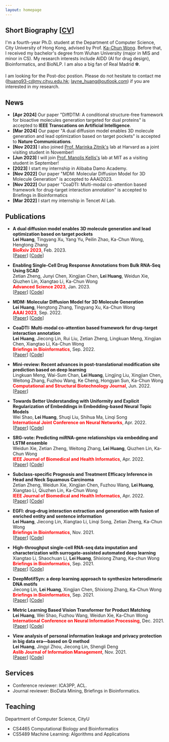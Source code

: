 ```yaml
---
layout: homepage
---
```


## Short Biography [<a href="" target="_blank">CV</a>]

I'm a fourth-year Ph.D. student at the Department of Computer Science, City University of Hong Kong, advised by Prof. [Ka-Chun Wong](http://www.cs.toronto.edu/~wkc/). Before that, I received my bachelor's degree from Wuhan University (major in MIS and minor in CS). My research interests include AIDD (AI for drug design), Bioinformatics, and BioNLP. I am also a big fan of Real Madrid ⚽️. 

I am looking for the Post-doc postion. Please do not hesitate to contact me (lhuang93-c@my.cityu.edu.hk; layne_huang@outlook.com) if you are interested in my research.

## News
- **[Apr 2024]** Our paper "DiffDTM: A conditional structure-free framework for bioactive molecules generation targeted for dual proteins" is accepted to **IEEE Transcations on Artificial Intelligence**.
- **[Mar 2024]** Our paper "A dual diffusion model enables 3D molecule generation and lead optimization based on target pockets" is accepted to **Nature Communications**.
- **[Nov 2023]** I also joined [Prof. Marinka Zitnik's](https://zitniklab.hms.harvard.edu/) lab at Harvard as a joint visiting student in November!
- **[Jun 2023]** I will join [Prof. Manolis Kellis's](http://compbio.mit.edu/) lab at MIT as a visiting student in September!
- **[2023]** I start my internship in Alibaba Damo Academy.
- **[Nov 2022]** Our paper "MDM: Molecular Diffusion Model for 3D Molecule Generation" is accepted to AAAI2023.
- **[Nov 2022]** Our paper "CoaDTI: Multi-modal co-attention based framework for drug-target interaction annotation" is accepted to Briefings in Bioinformatics
- **[Mar 2022]** I start my internship in Tencet AI Lab.
 
## Publications
- **A dual diffusion model enables 3D molecule generation and lead optimization based on target pockets**
  <br>
  **Lei Huang**, Tingyang Xu, Yang Yu, Peilin Zhao, Ka-Chun Wong, Hengtong Zhang
  <br>
  <span style="color:red">**BioRxiv 2023**</span>, Feb. 2023.
  <br>
  [[Paper](https://www.biorxiv.org/content/10.1101/2023.01.28.526011v1.abstract)] [[Code](https://github.com/Layne-Huang/PMDM/tree/main)]
  
- **Enabling Single‐Cell Drug Response Annotations from Bulk RNA‐Seq Using SCAD**
  <br>
  Zetian Zheng, Junyi Chen, Xingjian Chen, **Lei Huang**, Weidun Xie, Qiuzhen Lin, Xiangtao Li, Ka-Chun Wong
  <br>
  <span style="color:red">**Advanced Science 2023**</span>, Jan. 2023.
  <br>
  [[Paper](https://onlinelibrary.wiley.com/doi/full/10.1002/advs.202204113)] [[Code]()]
<!-- - **EGFI: drug–drug interaction extraction and generation with fusion of enriched entity and sentence information**
  <br>
  **Lei Huang**, Jiecong Lin, Xiangtao Li, Linqi Song, Zetian Zheng, Ka-Chun Wong
  <br>
  <span style="color:red">**Briefings in Bioinformatics**</span>, Nov. 2021.
  <br>
  [[Paper](https://academic.oup.com/bib/advance-article/doi/10.1093/bib/bbab451/6425806)] [[Code](https://github.com/Layne-Huang/EGFI)] -->

- **MDM: Molecular Diffusion Model for 3D Molecule Generation**
  <br>
  **Lei Huang**, Hengtong Zhang, Tingyang Xu, Ka-Chun Wong
  <br>
  <span style="color:red">**AAAI 2023**</span>, Sep. 2022.
  <br>
  [[Paper](https://arxiv.org/abs/2209.05710)] [[Code](https://github.com/tencent-ailab/MDM)]
  
- **CoaDTI: Multi-modal co-attention based framework for drug-target interaction annotation**
  <br>
  **Lei Huang**, Jiecong Lin, Rui Liu, Zetian Zheng, Lingkuan Meng, Xingjian Chen, Xiangtao Li, Ka-Chun Wong
  <br>
  <span style="color:red">**Briefings in Bioinformatics**</span>, Sep. 2022.
  <br>
  [[Paper]()] [[Code]()]
  
- **Mini-review: Recent advances in post-translational modification site prediction based on deep learning**
  <br>
  Lingkuan Meng, Wai-Sum Chan, **Lei Huang**, Lingjing Liu, Xingjian Chen, Weitong Zhang, Fuzhou Wang, Ke Cheng, Hongyan Sun, Ka-Chun Wong
  <br>
  <span style="color:red">**Computational and Structural Biotechnology Journal**</span>, Jun. 2022.
  <br>
  [[Paper](https://www.sciencedirect.com/science/article/pii/S2001037022002598)]

- **Towards Better Understanding with Uniformity and Explicit Regularization of Embeddings in Embedding-based Neural Topic Models**
  <br>
  Wei Shao, **Lei Huang**, Shuqi Liu, Shihua Ma, Linqi Song
  <br>
  <span style="color:red">**International Joint Conference on Neural Networks**</span>, Apr. 2022.
  <br>
  [[Paper](https://arxiv.org/abs/2206.07960)] [[Code]()]

- **SRG-vote: Predicting miRNA-gene relationships via embedding and LSTM ensemble**
  <br>
  Weidun Xie, Zetian Zheng, Weitong Zhang, **Lei Huang**, Qiuzhen Lin, Ka-Chun Wong
  <br>
  <span style="color:red">**IEEE Journal of Biomedical and Health Informatics**</span>, Apr. 2022.
  <br>
  [[Paper](https://ieeexplore.ieee.org/abstract/document/9763016)] [[Code]()]

- **Subclass-specific Prognosis and Treatment Efficacy Inference in Head and Neck Squamous Carcinoma**
  <br>
  Zetian Zheng, Weidun Xie, Xingjian Chen, Fuzhou Wang, **Lei Huang**, Xiangtao Li, Qiuzhen Lin, Ka-Chun Wong
  <br>
  <span style="color:red">**IEEE Journal of Biomedical and Health Informatics**</span>, Apr. 2022.
  <br>
  [[Paper](https://ieeexplore.ieee.org/abstract/document/9760150)] [[Code]()]

  
- **EGFI: drug–drug interaction extraction and generation with fusion of enriched entity and sentence information**
  <br>
  **Lei Huang**, Jiecong Lin, Xiangtao Li, Linqi Song, Zetian Zheng, Ka-Chun Wong
  <br>
  <span style="color:red">**Briefings in Bioinformatics**</span>, Nov. 2021.
  <br>
  [[Paper](https://academic.oup.com/bib/advance-article/doi/10.1093/bib/bbab451/6425806)] [[Code]()]

  
- **High-throughput single-cell RNA-seq data imputation and characterization with surrogate-assisted automated deep learning**
  <br>
  Xiangtao Li, Shaochuan Li, **Lei Huang**, Shixiong Zhang, Ka-chun Wong
  <br>
  <span style="color:red">**Briefings in Bioinformatics**</span>, Sep. 2021.
  <br>
  [[Paper](https://academic.oup.com/bib/advance-article/doi/10.1093/bib/bbab368/6374131?searchresult=1)] [[Code](https://github.com/li-shaochuan/SEDIM)]
  
- **DeepMotifSyn: a deep learning approach to synthesize heterodimeric DNA motifs**
  <br>
  Jiecong Lin, **Lei Huang**, Xingjian Chen, Shixiong Zhang, Ka-Chun Wong
  <br>
  <span style="color:red">**Briefings in Bioinformatics**</span>, Sep. 2021.
  <br>
  [[Paper](https://academic.oup.com/bib/advance-article/doi/10.1093/bib/bbab334/6370301?searchresult=1)] [[Code](https://github.com/JasonLinjc/deepMotifSyn)]
  
- **Metric Learning Based Vision Transformer for Product Matching**
  <br>
  **Lei Huang**, Wei Shao, Fuzhou Wang, Weidun Xie, Ka-Chun Wong
  <br>
  <span style="color:red">**International Conference on Neural Information Processing**</span>, Dec. 2021.
  <br>
  [[Paper](https://link.springer.com/chapter/10.1007/978-3-030-92185-9_1)] [[Code]()]
  
- **View analysis of personal information leakage and privacy protection in big data era—based on Q method**
  <br>
  **Lei Huang**, Jingyi Zhou, Jiecong Lin, Shengli Deng
  <br>
  <span style="color:red">**Aslib Journal of Information Management**</span>, Nov. 2021.
  <br>
  [[Paper](https://www.emerald.com/insight/content/doi/10.1108/AJIM-05-2021-0144/full/html)] [[Code]()]
 
  
## Services

- Conference reviewer: ICA3PP, ACL.
- Journal reviewer: BioData Mining, Briefings in Bioinformatics.

## Teaching
Department of Computer Science, CityU
- CS4465 Computational Biology and Bioinformatics
- CS5489 Machine Learning: Algorithms and Applications

